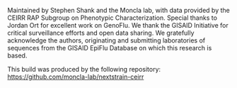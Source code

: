 Maintained by Stephen Shank and the Moncla lab, with data provided by the CEIRR RAP Subgroup on Phenotypic Characterization. Special thanks to Jordan Ort for excellent work on GenoFlu. We thank the GISAID Initiative for critical surveillance efforts and open data sharing. We gratefully acknowledge the authors, originating and submitting laboratories of sequences from the GISAID EpiFlu Database on which this research is based.

This build was produced by the following repository: https://github.com/moncla-lab/nextstrain-ceirr